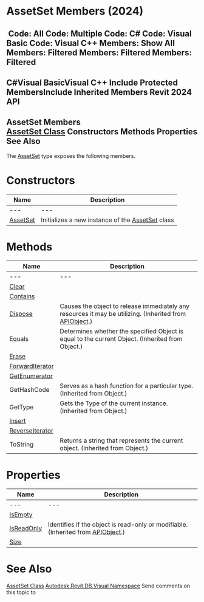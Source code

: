 # AssetSet Members (2024)

﻿
 Code: All Code: Multiple Code: C# Code: Visual Basic Code: Visual C++  Members: Show All Members: Filtered Members: Filtered Members: Filtered   
---  
C#Visual BasicVisual C++
Include Protected MembersInclude Inherited Members
Revit 2024 API  
---  
AssetSet Members  
[AssetSet Class](b76daaec-4e96-af6c-336f-7ad9eba6ac82.md "AssetSet Class") Constructors Methods Properties See Also  
---  
The [AssetSet](b76daaec-4e96-af6c-336f-7ad9eba6ac82.md "AssetSet Class") type exposes the following members.
# Constructors
| Name | Description |
| --- | --- |
| --- | --- | --- |
| [AssetSet](573899ad-a45e-c59d-d46c-fb4a236af48a.md "AssetSet Constructor") | Initializes a new instance of the [AssetSet](b76daaec-4e96-af6c-336f-7ad9eba6ac82.md "AssetSet Class") class |

# Methods
| Name | Description |
| --- | --- |
| --- | --- | --- |
| [Clear](6b8ecd8a-fbea-b258-c856-750eb37e11e0.md "Clear Method") |
| [Contains](4223edd2-0355-1d11-2be8-114a065a38f2.md "Contains Method") |
| [Dispose](7c03212a-b587-1c89-3912-efea0d2619c5.md "Dispose Method") | Causes the object to release immediately any resources it may be utilizing. (Inherited from [APIObject](beb86ef5-39ad-3f0d-0cd9-0c929387a2bb.md "APIObject Class").) |
| Equals | Determines whether the specified Object is equal to the current Object. (Inherited from Object.) |
| [Erase](0dd06941-f25a-87fd-bf10-cdb2151b7b5f.md "Erase Method") |
| [ForwardIterator](ea3d1abb-4420-d7c5-712d-b79ea5ca20ff.md "ForwardIterator Method") |
| [GetEnumerator](b6e6b7a4-86f6-3fd7-850b-564e0a60c535.md "GetEnumerator Method") |
| GetHashCode | Serves as a hash function for a particular type.  (Inherited from Object.) |
| GetType | Gets the Type of the current instance. (Inherited from Object.) |
| [Insert](2f362523-5fa1-fa99-cd88-fb3cf70a3602.md "Insert Method") |
| [ReverseIterator](48363e00-bf3b-f494-d41f-f4dd12407ccd.md "ReverseIterator Method") |
| ToString | Returns a string that represents the current object. (Inherited from Object.) |

# Properties
| Name | Description |
| --- | --- |
| --- | --- | --- |
| [IsEmpty](b3570658-9eb0-3635-862a-32b2ac44a3b8.md "IsEmpty Property") |
| [IsReadOnly](d516bcd2-a3fd-a578-58f6-f1add979bd07.md "IsReadOnly Property") | Identifies if the object is read-only or modifiable. (Inherited from [APIObject](beb86ef5-39ad-3f0d-0cd9-0c929387a2bb.md "APIObject Class").) |
| [Size](304111ea-6b28-e552-d3e1-8bce77fd6ac9.md "Size Property") |

# See Also
[AssetSet Class](b76daaec-4e96-af6c-336f-7ad9eba6ac82.md "AssetSet Class")
[Autodesk.Revit.DB.Visual Namespace](f5a10581-6ac2-be19-0e32-f87d05bc8b83.md "Autodesk.Revit.DB.Visual Namespace")
Send comments on this topic to 